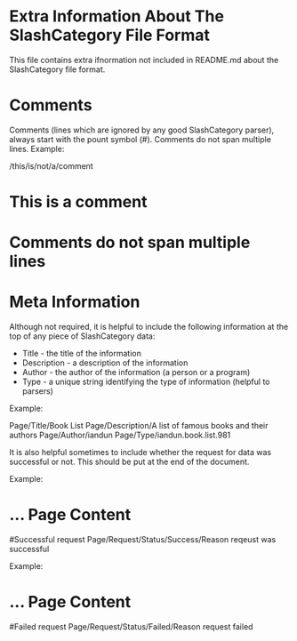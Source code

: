 Extra Information About The SlashCategory File Format
=====================================================

This file contains extra ifnormation not included in README.md about the SlashCategory file format.

Comments
========

Comments (lines which are ignored by any good SlashCategory parser), always start with the pount symbol (#). Comments do not span multiple lines.
Example:

  /this/is/not/a/comment
  # This is a comment
  # Comments do not span multiple lines
  
Meta Information
================

Although not required, it is helpful to include the following information at the top of any piece of SlashCategory data:

* Title - the title of the information
* Description - a description of the information
* Author - the author of the information (a person or a program)
* Type - a unique string identifying the type of information (helpful to parsers)

Example:

  Page/Title/Book List
  Page/Description/A list of famous books and their authors
  Page/Author/iandun
  Page/Type/iandun.book.list.981

It is also helpful sometimes to include whether the request for data was successful or not. This should be put at the end of the document.

Example:

  # ... Page Content
  #Successful request
  Page/Request/Status/Success/Reason reqeust was successful
  
Example:

  # ... Page Content
  #Failed request
  Page/Request/Status/Failed/Reason request failed
  
  
